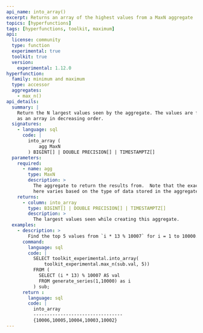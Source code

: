 ```yaml
---
api_name: into_array()
excerpt: Returns an array of the highest values from a MaxN aggregate
topics: [hyperfunctions]
tags: [hyperfunctions, toolkit, maximum]
api:
  license: community
  type: function
  experimental: true
  toolkit: true
  version:
    experimental: 1.12.0
hyperfunction:
  family: minimum and maximum
  type: accessor
  aggregates:
    - max_n()
api_details:
  summary: |
    Return the N largest values seen by the aggregate. The values are formatted 
    as an array in decreasing order.
  signatures:
    - language: sql
      code: |
        into_array (
            agg MaxN
        ) BIGINT[] | DOUBLE PRECISION[] | TIMESTAMPTZ[]
  parameters:
    required:
      - name: agg
        type: MaxN
        description: >
          The aggregate to return the results from.  Note that the exact type 
          here varies based on the type of data stored in the aggregate.
    returns:
      - column: into_array
        type: BIGINT[] | DOUBLE PRECISION[] | TIMESTAMPTZ[]
        description: >
          The largest values seen while creating this aggregate.
  examples:
    - description: >
        Find the top 5 values from `i * 13 % 10007` for i = 1 to 10000.
      command:
        language: sql
        code: |
          SELECT toolkit_experimental.into_array(
              toolkit_experimental.max_n(sub.val, 5))
          FROM (
            SELECT (i * 13) % 10007 AS val 
            FROM generate_series(1,10000) as i
          ) sub;
      return :
        language: sql
        code: |
          into_array            
          ---------------------------------
          {10006,10005,10004,10003,10002}
---
```


